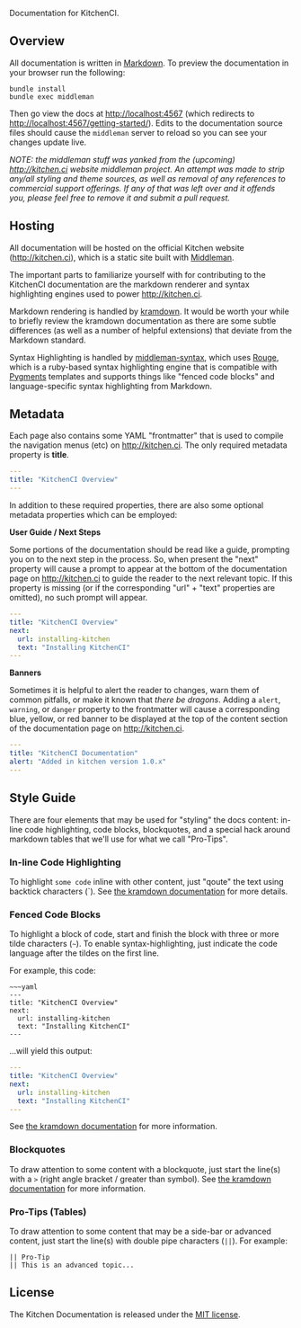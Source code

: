 Documentation for KitchenCI.

## Overview

All documentation is written in [Markdown][markdown]. To preview the documentation in your browser run the following:

~~~ shell
bundle install
bundle exec middleman
~~~ 

Then go view the docs at [http://localhost:4567](http://localhost:4567) (which redirects to [http://localhost:4567/getting-started/](http://localhost:4567/getting-started/)). Edits to the documentation source files should cause the `middleman` server to reload so you can see your changes update live.

*NOTE:* _the middleman stuff was yanked from the (upcoming) http://kitchen.ci website middleman project. An attempt was made to strip any/all styling and theme sources, as well as removal of any references to commercial support offerings. If any of that was left over and it offends you, please feel free to remove it and submit a pull request._

## Hosting

All documentation will be hosted on the official Kitchen website (http://kitchen.ci), which is a static site built with [Middleman][middleman]. 

The important parts to familiarize yourself with for contributing to the KitchenCI documentation are the markdown renderer and syntax highlighting engines used to power http://kitchen.ci. 

Markdown rendering is handled by [kramdown][kramdown]. It would be worth your while to briefly review the kramdown documentation as there are some subtle differences (as well as a number of helpful extensions) that deviate from the Markdown standard. 

Syntax Highlighting is handled by [middleman-syntax][syntax], which uses [Rouge][rouge], which is a ruby-based syntax highlighting engine that is compatible with [Pygments][pygments] templates and supports things like "fenced code blocks" and language-specific syntax highlighting from Markdown. 

## Metadata

Each page also contains some YAML "frontmatter" that is used to compile the navigation menus (etc) on http://kitchen.ci. The only required metadata property is **title**.

~~~ yaml
---
title: "KitchenCI Overview"
--- 
~~~

In addition to these required properties, there are also some optional metadata properties which can be employed:

**User Guide / Next Steps**

Some portions of the documentation should be read like a guide, prompting you on to the next step in the process. So, when present the "next" property will cause a prompt to appear at the bottom of the documentation page on http://kitchen.ci to guide the reader to the next relevant topic. If this property is missing (or if the corresponding "url" + "text" properties are omitted), no such prompt will appear.

~~~ yaml
--- 
title: "KitchenCI Overview"
next:
  url: installing-kitchen
  text: "Installing KitchenCI"
---
~~~

**Banners**

Sometimes it is helpful to alert the reader to changes, warn them of common pitfalls, or make it known that _there be dragons_. Adding a `alert`, `warning`, or `danger` property to the frontmatter will cause a corresponding blue, yellow, or red banner to be displayed at the top of the content section of the documentation page on http://kitchen.ci. 

~~~ yaml
---
title: "KitchenCI Documentation"
alert: "Added in kitchen version 1.0.x"
---
~~~

## Style Guide

There are four elements that may be used for "styling" the docs content: in-line code highlighting, code blocks, blockquotes, and a special hack around markdown tables that we'll use for what we call "Pro-Tips". 

### In-line Code Highlighting

To highlight `some code` inline with other content, just "qoute" the text using backtick characters (`). See [the kramdown documentation](http://kramdown.gettalong.org/syntax.html#code-spans) for more details.

### Fenced Code Blocks

To highlight a block of code, start and finish the block with three or more tilde characters (`~`). To enable syntax-highlighting, just indicate the code language after the tildes on the first line. 

For example, this code: 

~~~~~~~
~~~yaml
---
title: "KitchenCI Overview"
next:
  url: installing-kitchen
  text: "Installing KitchenCI"
---
~~~~~~~

...will yield this output: 

~~~~yaml
---
title: "KitchenCI Overview"
next:
  url: installing-kitchen
  text: "Installing KitchenCI"
---
~~~~

See [the kramdown documentation](http://kramdown.gettalong.org/syntax.html#fenced-code-blocks) for more information.

### Blockquotes

To draw attention to some content with a blockquote, just start the line(s) with a `>` (right angle bracket / greater than symbol). See [the kramdown documentation](http://kramdown.gettalong.org/syntax.html#blockquotes) for more information. 

### Pro-Tips (Tables)

To draw attention to some content that may be a side-bar or advanced content, just start the line(s) with double pipe characters (`||`). For example: 

~~~
|| Pro-Tip
|| This is an advanced topic...
~~~

## License
The Kitchen Documentation is released under the [MIT license][mit-license].


[markdown]: http://daringfireball.net/projects/markdown/syntax
[kitchenci]: http://kitchen.ci
[middleman]: http://middlemanapp.com
[pages]: http://pages.github.com/
[kramdown]: http://kramdown.gettalong.org/
[syntax]: https://github.com/middleman/middleman-syntax
[rouge]: https://github.com/jayferd/rouge
[pygments]: http://pygments.org/
[mit-license]: MIT-LICENSE.txt

